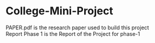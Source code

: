 # College-Mini-Project
PAPER.pdf is the research paper used to build this project\
Report Phase 1 is the Report of the Project for phase-1
